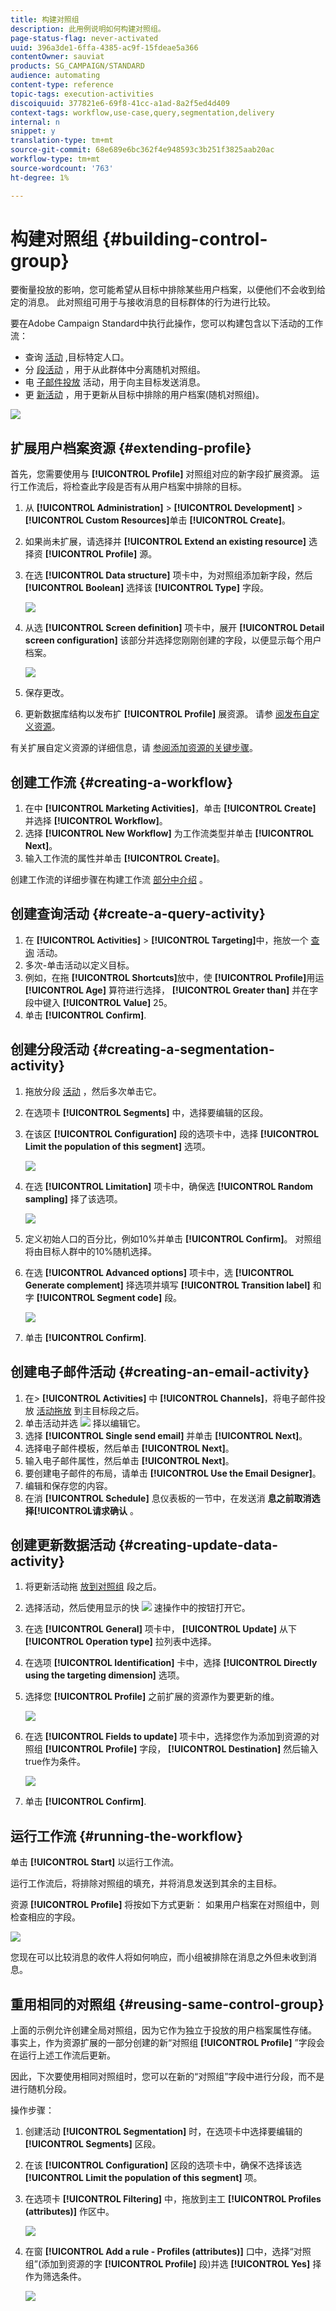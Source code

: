 ```yaml
---
title: 构建对照组
description: 此用例说明如何构建对照组。
page-status-flag: never-activated
uuid: 396a3de1-6ffa-4385-ac9f-15fdeae5a366
contentOwner: sauviat
products: SG_CAMPAIGN/STANDARD
audience: automating
content-type: reference
topic-tags: execution-activities
discoiquuid: 377821e6-69f8-41cc-a1ad-8a2f5ed4d409
context-tags: workflow,use-case,query,segmentation,delivery
internal: n
snippet: y
translation-type: tm+mt
source-git-commit: 68e689e6bc362f4e948593c3b251f3825aab20ac
workflow-type: tm+mt
source-wordcount: '763'
ht-degree: 1%

---
```



# 构建对照组 {#building-control-group}

要衡量投放的影响，您可能希望从目标中排除某些用户档案，以便他们不会收到给定的消息。 此对照组可用于与接收消息的目标群体的行为进行比较。

要在Adobe Campaign Standard中执行此操作，您可以构建包含以下活动的工作流：
* 查询 [活动](../../automating/using/query.md) ,目标特定人口。
* 分 [段活动](../../automating/using/segmentation.md) ，用于从此群体中分离随机对照组。
* 电 [子邮件投放](../../automating/using/email-delivery.md) 活动，用于向主目标发送消息。
* 更 [新活动](../../automating/using/update-data.md) ，用于更新从目标中排除的用户档案(随机对照组)。

![](assets/wkf_control-group.png)

## 扩展用户档案资源 {#extending-profile}

首先，您需要使用与 **[!UICONTROL Profile]** 对照组对应的新字段扩展资源。 运行工作流后，将检查此字段是否有从用户档案中排除的目标。

1. 从 **[!UICONTROL Administration]** > **[!UICONTROL Development]** > **[!UICONTROL Custom Resources]**&#x200B;单击 **[!UICONTROL Create]**。
1. 如果尚未扩展，请选择并 **[!UICONTROL Extend an existing resource]** 选择资 **[!UICONTROL Profile]** 源。
1. 在选 **[!UICONTROL Data structure]** 项卡中，为对照组添加新字段，然后 **[!UICONTROL Boolean]** 选择该 **[!UICONTROL Type]** 字段。

   ![](assets/wkf_control-group-profile-field.png)

1. 从选 **[!UICONTROL Screen definition]** 项卡中，展开 **[!UICONTROL Detail screen configuration]** 该部分并选择您刚刚创建的字段，以便显示每个用户档案。

   ![](assets/wkf_control-group-profile-field-screen.png)

1. 保存更改。
1. 更新数据库结构以发布扩 **[!UICONTROL Profile]** 展资源。 请参 [阅发布自定义资源](../../developing/using/updating-the-database-structure.md#publishing-a-custom-resource)。

有关扩展自定义资源的详细信息，请 [参阅添加资源的关键步骤](../../developing/using/key-steps-to-add-a-resource.md)。

## 创建工作流 {#creating-a-workflow}

1. 在中 **[!UICONTROL Marketing Activities]**，单击 **[!UICONTROL Create]** 并选择 **[!UICONTROL Workflow]**。
1. 选择 **[!UICONTROL New Workflow]** 为工作流类型并单击 **[!UICONTROL Next]**。
1. 输入工作流的属性并单击 **[!UICONTROL Create]**。

创建工作流的详细步骤在构建工作流 [部分中介绍](../../automating/using/building-a-workflow.md) 。

## 创建查询活动 {#create-a-query-activity}

1. 在 **[!UICONTROL Activities]** > **[!UICONTROL Targeting]**&#x200B;中，拖放一个 [查询](../../automating/using/query.md) 活动。
1. 多次-单击活动以定义目标。
1. 例如，在拖 **[!UICONTROL Shortcuts]**&#x200B;放中，使 **[!UICONTROL Profile]**&#x200B;用运 **[!UICONTROL Age]** 算符进行选择， **[!UICONTROL Greater than]** 并在字段中键入 **[!UICONTROL Value]** 25。
1. 单击 **[!UICONTROL Confirm]**.

## 创建分段活动 {#creating-a-segmentation-activity}

1. 拖放分段 [活动](../../automating/using/segmentation.md) ，然后多次单击它。
1. 在选项卡 **[!UICONTROL Segments]** 中，选择要编辑的区段。
1. 在该区 **[!UICONTROL Configuration]** 段的选项卡中，选择 **[!UICONTROL Limit the population of this segment]** 选项。

   ![](assets/wkf_control-segment-configuration.png)

1. 在选 **[!UICONTROL Limitation]** 项卡中，确保选 **[!UICONTROL Random sampling]** 择了该选项。

   ![](assets/wkf_control-segment-limitation.png)

1. 定义初始人口的百分比，例如10%并单击 **[!UICONTROL Confirm]**。 对照组将由目标人群中的10%随机选择。
1. 在选 **[!UICONTROL Advanced options]** 项卡中，选 **[!UICONTROL Generate complement]** 择选项并填写 **[!UICONTROL Transition label]** 和字 **[!UICONTROL Segment code]** 段。

   ![](assets/wkf_control-segment-advanced.png)

1. 单击 **[!UICONTROL Confirm]**.

## 创建电子邮件活动 {#creating-an-email-activity}

1. 在> **[!UICONTROL Activities]** 中 **[!UICONTROL Channels]**，将电子邮件投放 [活动拖放](../../automating/using/email-delivery.md) 到主目标段之后。
1. 单击活动并选 ![](assets/edit_darkgrey-24px.png) 择以编辑它。
1. 选择 **[!UICONTROL Single send email]** 并单击 **[!UICONTROL Next]**。
1. 选择电子邮件模板，然后单击 **[!UICONTROL Next]**。
1. 输入电子邮件属性，然后单击 **[!UICONTROL Next]**。
1. 要创建电子邮件的布局，请单击 **[!UICONTROL Use the Email Designer]**。
1. 编辑和保存您的内容。
1. 在消 **[!UICONTROL Schedule]** 息仪表板的一节中，在发送消 **息之前取消选择[!UICONTROL请求确认** 。

## 创建更新数据活动 {#creating-update-data-activity}

1. 将更新活动拖 [放到对照组](../../automating/using/update-data.md) 段之后。
1. 选择活动，然后使用显示的快 ![](assets/edit_darkgrey-24px.png) 速操作中的按钮打开它。
1. 在选 **[!UICONTROL General]** 项卡中， **[!UICONTROL Update]** 从下 **[!UICONTROL Operation type]** 拉列表中选择。
1. 在选项 **[!UICONTROL Identification]** 卡中，选择 **[!UICONTROL Directly using the targeting dimension]** 选项。
1. 选择您 **[!UICONTROL Profile]** 之前扩展的资源作为要更新的维。

   ![](assets/wkf_control-update-identification.png)

1. 在选 **[!UICONTROL Fields to update]** 项卡中，选择您作为添加到资源的对照组 **[!UICONTROL Profile]** 字段， **[!UICONTROL Destination]** 然后输入true作为条件。

   ![](assets/wkf_control-update-fields-to-update.png)

1. 单击 **[!UICONTROL Confirm]**.

## 运行工作流 {#running-the-workflow}

单击 **[!UICONTROL Start]** 以运行工作流。

运行工作流后，将排除对照组的填充，并将消息发送到其余的主目标。

资源 **[!UICONTROL Profile]** 将按如下方式更新： 如果用户档案在对照组中，则检查相应的字段。

![](assets/wkf_control-group-profile-checked.png)

您现在可以比较消息的收件人将如何响应，而小组被排除在消息之外但未收到消息。

## 重用相同的对照组 {#reusing-same-control-group}

上面的示例允许创建全局对照组，因为它作为独立于投放的用户档案属性存储。 事实上，作为资源扩展的一部分创建的新“对照组 **[!UICONTROL Profile]** ”字段会在运行上述工作流后更新。

因此，下次要使用相同对照组时，您可以在新的“对照组”字段中进行分段，而不是进行随机分段。

操作步骤：
1. 创建活动 **[!UICONTROL Segmentation]** 时，在选项卡中选择要编辑的 **[!UICONTROL Segments]** 区段。
1. 在该 **[!UICONTROL Configuration]** 区段的选项卡中，确保不选择该选 **[!UICONTROL Limit the population of this segment]** 项。
1. 在选项卡 **[!UICONTROL Filtering]** 中，拖放到主工 **[!UICONTROL Profiles (attributes)]** 作区中。

   ![](assets/wkf_control-group-segment-profiles-attributes.png)

1. 在窗 **[!UICONTROL Add a rule - Profiles (attributes)]** 口中，选择“对照组”(添加到资源的字 **[!UICONTROL Profile]** 段)并选 **[!UICONTROL Yes]** 择作为筛选条件。

   ![](assets/wkf_control-group-segment-profiles-attributes-field.png)
